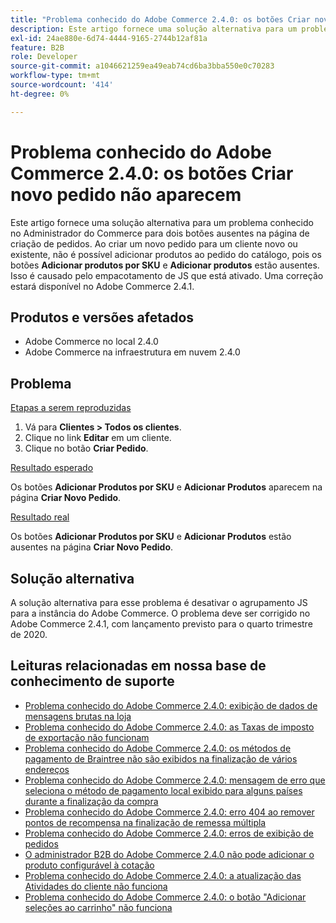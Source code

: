 ```yaml
---
title: "Problema conhecido do Adobe Commerce 2.4.0: os botões Criar nova ordem não aparecem"
description: Este artigo fornece uma solução alternativa para um problema conhecido no Administrador do Commerce para dois botões ausentes na página de criação de pedidos. Ao criar um novo pedido para um cliente novo ou existente, não é possível adicionar produtos ao pedido do catálogo, pois os botões **Adicionar produtos por SKU** e **Adicionar produtos** estão ausentes. Isso é causado pelo empacotamento de JS que está ativado. Uma correção estará disponível no Adobe Commerce 2.4.1.
exl-id: 24ae880e-6d74-4444-9165-2744b12af81a
feature: B2B
role: Developer
source-git-commit: a1046621259ea49eab74cd6ba3bba550e0c70283
workflow-type: tm+mt
source-wordcount: '414'
ht-degree: 0%

---
```


# Problema conhecido do Adobe Commerce 2.4.0: os botões Criar novo pedido não aparecem

Este artigo fornece uma solução alternativa para um problema conhecido no Administrador do Commerce para dois botões ausentes na página de criação de pedidos. Ao criar um novo pedido para um cliente novo ou existente, não é possível adicionar produtos ao pedido do catálogo, pois os botões **Adicionar produtos por SKU** e **Adicionar produtos** estão ausentes. Isso é causado pelo empacotamento de JS que está ativado. Uma correção estará disponível no Adobe Commerce 2.4.1.

## Produtos e versões afetados

* Adobe Commerce no local 2.4.0
* Adobe Commerce na infraestrutura em nuvem 2.4.0

## Problema

<u>Etapas a serem reproduzidas</u>

1. Vá para **Clientes > Todos os clientes**.
1. Clique no link **Editar** em um cliente.
1. Clique no botão **Criar Pedido**.

<u>Resultado esperado</u>

Os botões **Adicionar Produtos por SKU** e **Adicionar Produtos** aparecem na página **Criar Novo Pedido**.

<u>Resultado real</u>

Os botões **Adicionar Produtos por SKU** e **Adicionar Produtos** estão ausentes na página **Criar Novo Pedido**.

## Solução alternativa

A solução alternativa para esse problema é desativar o agrupamento JS para a instância do Adobe Commerce. O problema deve ser corrigido no Adobe Commerce 2.4.1, com lançamento previsto para o quarto trimestre de 2020.

## Leituras relacionadas em nossa base de conhecimento de suporte

* [Problema conhecido do Adobe Commerce 2.4.0: exibição de dados de mensagens brutas na loja](/help/troubleshooting/storefront/magento-2-4-0-issue-storefront-raw-message-data-display.md)
* [Problema conhecido do Adobe Commerce 2.4.0: as Taxas de imposto de exportação não funcionam](/help/troubleshooting/miscellaneous/magento-2-4-0-known-issue-export-tax-rates-does-not-work.md)
* [Problema conhecido do Adobe Commerce 2.4.0: os métodos de pagamento de Braintree não são exibidos na finalização de vários endereços](/help/troubleshooting/payments/magento-2-4-0-braintree-not-in-multiple-addresses-checkout.md)
* [Problema conhecido do Adobe Commerce 2.4.0: mensagem de erro que seleciona o método de pagamento local exibido para alguns países durante a finalização da compra](/help/troubleshooting/payments/magento-2-4-0-checkout-error-selecting-local-payments.md)
* [Problema conhecido do Adobe Commerce 2.4.0: erro 404 ao remover pontos de recompensa na finalização de remessa múltipla](/help/troubleshooting/storefront/magento-2-4-0-404-error-removing-rewards-points-on-multi-shipping-checkout.md)
* [Problema conhecido do Adobe Commerce 2.4.0: erros de exibição de pedidos](/help/troubleshooting/storefront/magento-2-4-0-known-issue-orders-display-error.md)
* [O administrador B2B do Adobe Commerce 2.4.0 não pode adicionar o produto configurável à cotação](/help/troubleshooting/miscellaneous/magento-2-4-0-b2b-admin-can-t-add-configurable-product-to-quote.md)
* [Problema conhecido do Adobe Commerce 2.4.0: a atualização das Atividades do cliente não funciona](/help/troubleshooting/miscellaneous/magento-2-4-0-refresh-on-customer-activities-does-not-work.md)
* [Problema conhecido do Adobe Commerce 2.4.0: o botão &quot;Adicionar seleções ao carrinho&quot; não funciona](/help/troubleshooting/miscellaneous/magento-2-4-0-add-selections-to-my-cart-does-not-work.md)
